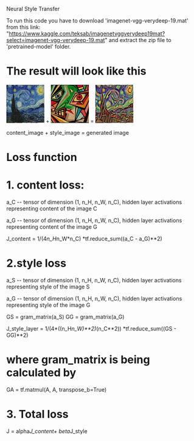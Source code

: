 Neural Style Transfer

To run this code you have to download 'imagenet-vgg-verydeep-19.mat' from this link: "https://www.kaggle.com/teksab/imagenetvggverydeep19mat?select=imagenet-vgg-verydeep-19.mat"
and extract the zip file to 'pretrained-model' folder.

The result will look like this
=
  
 
![alt text](https://github.com/sachin327/Neural-Style-Transfer/blob/master/d4.jpg)  +  ![alt text](https://github.com/sachin327/Neural-Style-Transfer/blob/master/d6.jpg)   =  ![alt text](https://github.com/sachin327/Neural-Style-Transfer/blob/master/generated_image.jpg)

content_image   +   style_image     =   generated image

  
Loss function
=

# 1. content loss:

  a_C -- tensor of dimension (1, n_H, n_W, n_C), hidden layer activations representing content of the image C 
  
  
  a_G -- tensor of dimension (1, n_H, n_W, n_C), hidden layer activations representing content of the image G
 
  J_content = 1/(4*n_H*n_W*n_C) *tf.reduce_sum((a_C - a_G)**2)
  
# 2.style loss

  a_S -- tensor of dimension (1, n_H, n_W, n_C), hidden layer activations representing style of the image S 
  
  
  a_G -- tensor of dimension (1, n_H, n_W, n_C), hidden layer activations representing style of the image G
  
  
  GS = gram_matrix(a_S)
  GG = gram_matrix(a_G)

  
  J_style_layer = 1/(4*((n_H*n_W)**2)*(n_C**2)) *tf.reduce_sum((GS - GG)**2)

# where gram_matrix is being calculated by 

  GA = tf.matmul(A, A, transpose_b=True)

# 3. Total loss

  J = alpha*J_content+ beta*J_style

